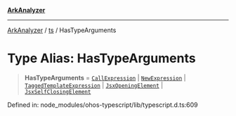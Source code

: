 [**ArkAnalyzer**](../../../../README.md)

***

[ArkAnalyzer](../../../../globals.md) / [ts](../README.md) / HasTypeArguments

# Type Alias: HasTypeArguments

> **HasTypeArguments** = [`CallExpression`](../interfaces/CallExpression.md) \| [`NewExpression`](../interfaces/NewExpression.md) \| [`TaggedTemplateExpression`](../interfaces/TaggedTemplateExpression.md) \| [`JsxOpeningElement`](../interfaces/JsxOpeningElement.md) \| [`JsxSelfClosingElement`](../interfaces/JsxSelfClosingElement.md)

Defined in: node\_modules/ohos-typescript/lib/typescript.d.ts:609
